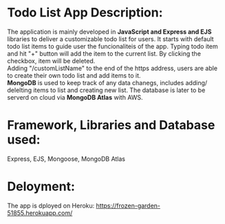 # Todo List App Description:
The application is mainly developed in **JavaScript and Express and EJS** libraries to deliver a customizable todo list for users. It starts with default todo list items to guide user the funcionaliteis of the app. Typing todo item and hit "+" button will add the item to the current list. By clicking the checkbox, item will be deleted.<br>
Adding "/customListName" to the end of the https address, users are able to create their own todo list and add items to it.<br>
**MongoDB** is used to keep track of any data chanegs, includes adding/ delelting items to list and creating new list. The database is later to be serverd on cloud via **MongoDB Atlas** with AWS.

# Framework, Libraries and Database used:
Express, EJS, Mongoose, MongoDB Atlas

# Deloyment:
The app is dployed on Heroku: https://frozen-garden-51855.herokuapp.com/
